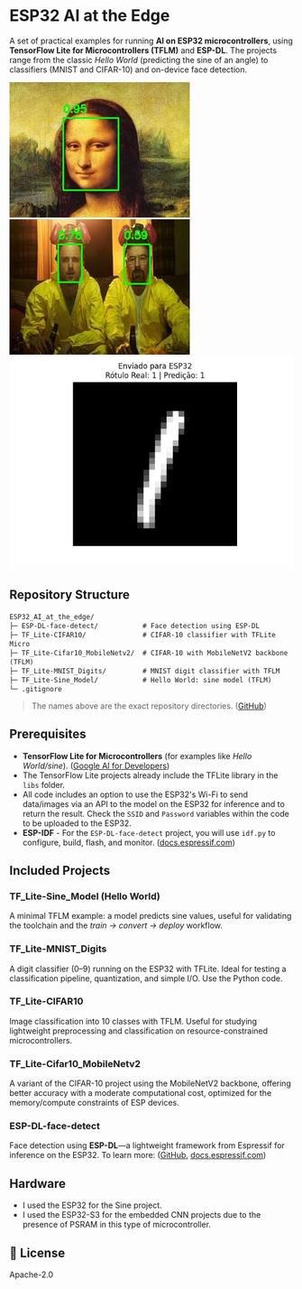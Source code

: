 # ESP32 AI at the Edge

A set of practical examples for running **AI on ESP32 microcontrollers**, using **TensorFlow Lite for Microcontrollers (TFLM)** and **ESP-DL**. The projects range from the classic *Hello World* (predicting the sine of an angle) to classifiers (MNIST and CIFAR-10) and on-device face detection.

![Face Detection Result 1](ESP-DL-face-detect/examples/human_face_detect/main/imagens/results_exemplos/human_face_save.jpg)![Face Detection Result 2](ESP-DL-face-detect/examples/human_face_detect/main/imagens/results_exemplos/resultado.jpg)![MNIST Digit Inference Result](TF_Lite-MNIST_Digits/esp_mnist_digitos_wifi_ESPS3/esp_mnist_digitos_wifi/src/inference_result.png)

## Repository Structure

```
ESP32_AI_at_the_edge/
├─ ESP-DL-face-detect/           # Face detection using ESP-DL
├─ TF_Lite-CIFAR10/              # CIFAR-10 classifier with TFLite Micro
├─ TF_Lite-Cifar10_MobileNetv2/  # CIFAR-10 with MobileNetV2 backbone (TFLM)
├─ TF_Lite-MNIST_Digits/         # MNIST digit classifier with TFLM
├─ TF_Lite-Sine_Model/           # Hello World: sine model (TFLM)
└─ .gitignore
```

> The names above are the exact repository directories. ([GitHub](https://github.com/vini-muchulski/ESP32_AI_at_the_edge))

## Prerequisites

*   **TensorFlow Lite for Microcontrollers** (for examples like *Hello World/sine*). ([Google AI for Developers](https://ai.google.dev/edge/litert/microcontrollers/get_started))
*   The TensorFlow Lite projects already include the TFLite library in the `libs` folder.
*   All code includes an option to use the ESP32's Wi-Fi to send data/images via an API to the model on the ESP32 for inference and to return the result. Check the `SSID` and `Password` variables within the code to be uploaded to the ESP32.
*   **ESP-IDF** - For the `ESP-DL-face-detect` project, you will use `idf.py` to configure, build, flash, and monitor. ([docs.espressif.com](https://docs.espressif.com/projects/esp-idf/en/stable/esp32/api-guides/tools/idf-py.html))

## Included Projects

### TF_Lite-Sine_Model (Hello World)

A minimal TFLM example: a model predicts sine values, useful for validating the toolchain and the *train → convert → deploy* workflow.

### TF_Lite-MNIST_Digits

A digit classifier (0–9) running on the ESP32 with TFLite. Ideal for testing a classification pipeline, quantization, and simple I/O. Use the Python code.

### TF_Lite-CIFAR10

Image classification into 10 classes with TFLM. Useful for studying lightweight preprocessing and classification on resource-constrained microcontrollers.

### TF_Lite-Cifar10_MobileNetv2

A variant of the CIFAR-10 project using the MobileNetV2 backbone, offering better accuracy with a moderate computational cost, optimized for the memory/compute constraints of ESP devices.

### ESP-DL-face-detect

Face detection using **ESP-DL**—a lightweight framework from Espressif for inference on the ESP32. To learn more: ([GitHub](https://github.com/espressif/esp-dl), [docs.espressif.com](https://docs.espressif.com/projects/esp-dl/en/latest/getting_started/readme.html))

## Hardware

*   I used the ESP32 for the Sine project.
*   I used the ESP32-S3 for the embedded CNN projects due to the presence of PSRAM in this type of microcontroller.

## 📄 License

Apache-2.0